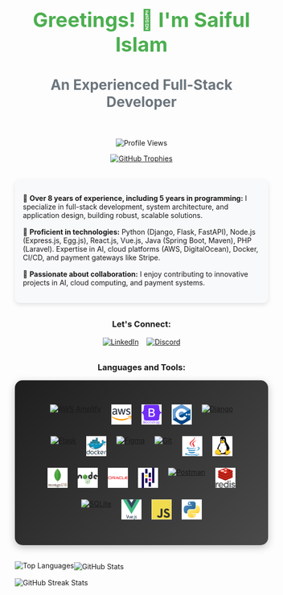 <section style="text-align: center; margin-bottom: 2rem;">
  <header>
    <h1 style="font-size: 2.5rem; margin-bottom: 0.5rem; color: #4CAF50;">Greetings! 👋 I'm Saiful Islam</h1>
    <h3 style="font-size: 1.75rem; color: #6c757d;">An Experienced Full-Stack Developer</h3>
  </header>
  <p>
    <img src="https://komarev.com/ghpvc/?username=saislamb97&label=Profile%20Views&color=0e75b6&style=flat" alt="Profile Views" loading="lazy" />
  </p>
  <p>
    <a href="https://github.com/ryo-ma/github-profile-trophy" aria-label="GitHub Profile Trophies">
      <img src="https://github-profile-trophy.vercel.app/?username=saislamb97&theme=onedark&no-frame=true&margin-w=15" alt="GitHub Trophies" loading="lazy" />
    </a>
  </p>
</section>

<section style="max-width: 800px; margin: 0 auto; padding: 1rem; background-color: #f8f9fa; border-radius: 10px; box-shadow: 0 4px 8px rgba(0, 0, 0, 0.1);">
  <ul style="list-style: none; padding: 0;">
    <li style="margin-bottom: 1rem;">🔭 <strong>Over 8 years of experience, including 5 years in programming:</strong> I specialize in full-stack development, system architecture, and application design, building robust, scalable solutions.</li>
    <li style="margin-bottom: 1rem;">🌱 <strong>Proficient in technologies:</strong> Python (Django, Flask, FastAPI), Node.js (Express.js, Egg.js), React.js, Vue.js, Java (Spring Boot, Maven), PHP (Laravel). Expertise in AI, cloud platforms (AWS, DigitalOcean), Docker, CI/CD, and payment gateways like Stripe.</li>
    <li style="margin-bottom: 1rem;">👯 <strong>Passionate about collaboration:</strong> I enjoy contributing to innovative projects in AI, cloud computing, and payment systems.</li>
  </ul>
</section>

<h3 style="text-align: center; margin-top: 2rem;">Let's Connect:</h3>
<p style="display: flex; justify-content: center; gap: 1rem; margin-top: 1rem;">
  <a href="https://linkedin.com/in/saislamb97" target="_blank" aria-label="LinkedIn Profile">
    <img src="https://raw.githubusercontent.com/rahuldkjain/github-profile-readme-generator/master/src/images/icons/Social/linked-in-alt.svg" alt="LinkedIn" height="40" width="40" />
  </a>
  <a href="https://discord.gg/6895" target="_blank" aria-label="Discord">
    <img src="https://raw.githubusercontent.com/rahuldkjain/github-profile-readme-generator/master/src/images/icons/Social/discord.svg" alt="Discord" height="40" width="40" />
  </a>
</p>

<h3 style="text-align: center; margin-top: 2rem;">Languages and Tools:</h3>
<div style="display: flex; flex-wrap: wrap; gap: 20px; justify-content: center; padding: 3rem; border-radius: 15px; background: linear-gradient(135deg, #1e1e1e, #4a4a4a); box-shadow: 0px 4px 15px rgba(0, 0, 0, 0.25);">
  <!-- Loop for all icons -->
  <a href="https://aws.amazon.com/amplify/" target="_blank" rel="noreferrer" aria-label="AWS Amplify">
    <img src="https://docs.amplify.aws/assets/logo-dark.svg" alt="AWS Amplify" width="40" height="40" loading="lazy" />
  </a>
  <a href="https://aws.amazon.com" target="_blank" rel="noreferrer" aria-label="AWS">
    <img src="https://raw.githubusercontent.com/devicons/devicon/master/icons/amazonwebservices/amazonwebservices-original-wordmark.svg" alt="AWS" width="40" height="40" loading="lazy" />
  </a>
  <a href="https://getbootstrap.com" target="_blank" rel="noreferrer" aria-label="Bootstrap">
    <img src="https://raw.githubusercontent.com/devicons/devicon/master/icons/bootstrap/bootstrap-plain-wordmark.svg" alt="Bootstrap" width="40" height="40" loading="lazy" />
  </a>
  <a href="https://www.w3schools.com/cpp/" target="_blank" rel="noreferrer" aria-label="C++">
    <img src="https://raw.githubusercontent.com/devicons/devicon/master/icons/cplusplus/cplusplus-original.svg" alt="C++" width="40" height="40" loading="lazy" />
  </a>
  <a href="https://www.djangoproject.com/" target="_blank" rel="noreferrer" aria-label="Django">
    <img src="https://cdn.worldvectorlogo.com/logos/django.svg" alt="Django" width="40" height="40" loading="lazy" />
  </a>
  <a href="https://flask.palletsprojects.com/" target="_blank" rel="noreferrer" aria-label="Flask">
    <img src="https://www.vectorlogo.zone/logos/palletsprojects_flask/palletsprojects_flask-ar21~v2.svg" alt="Flask" width="40" height="40" loading="lazy" />
  </a>
  <a href="https://www.docker.com/" target="_blank" rel="noreferrer" aria-label="Docker">
    <img src="https://raw.githubusercontent.com/devicons/devicon/master/icons/docker/docker-original-wordmark.svg" alt="Docker" width="40" height="40" loading="lazy" />
  </a>
  <a href="https://figma.com" target="_blank" rel="noreferrer" aria-label="Figma">
    <img src="https://www.vectorlogo.zone/logos/figma/figma-icon.svg" alt="Figma" width="40" height="40" loading="lazy" />
  </a>
  <a href="https://git-scm.com" target="_blank" rel="noreferrer" aria-label="Git">
    <img src="https://www.vectorlogo.zone/logos/git-scm/git-scm-icon.svg" alt="Git" width="40" height="40" loading="lazy" />
  </a>
  <a href="https://www.java.com" target="_blank" rel="noreferrer" aria-label="Java">
    <img src="https://raw.githubusercontent.com/devicons/devicon/master/icons/java/java-original.svg" alt="Java" width="40" height="40" loading="lazy" />
  </a>
  <a href="https://www.linux.org" target="_blank" rel="noreferrer" aria-label="Linux">
    <img src="https://raw.githubusercontent.com/devicons/devicon/master/icons/linux/linux-original.svg" alt="Linux" width="40" height="40" loading="lazy" />
  </a>
  <a href="https://www.mongodb.com/" target="_blank" rel="noreferrer" aria-label="MongoDB">
    <img src="https://raw.githubusercontent.com/devicons/devicon/master/icons/mongodb/mongodb-original-wordmark.svg" alt="MongoDB" width="40" height="40" loading="lazy" />
  </a>
  <a href="https://nodejs.org/" target="_blank" rel="noreferrer" aria-label="Node.js">
    <img src="https://raw.githubusercontent.com/devicons/devicon/master/icons/nodejs/nodejs-original-wordmark.svg" alt="Node.js" width="40" height="40" loading="lazy" />
  </a>
  <a href="https://oracle.com/" target="_blank" rel="noreferrer" aria-label="Oracle">
    <img src="https://raw.githubusercontent.com/devicons/devicon/master/icons/oracle/oracle-original.svg" alt="Oracle" width="40" height="40" loading="lazy" />
  </a>
  <a href="https://pandas.pydata.org" target="_blank" rel="noreferrer" aria-label="Pandas">
    <img src="https://raw.githubusercontent.com/devicons/devicon/2ae2a900d2f041da66e950e4d48052658d850630/icons/pandas/pandas-original.svg" alt="Pandas" width="40" height="40" loading="lazy" />
  </a>
  <a href="https://postman.com" target="_blank" rel="noreferrer" aria-label="Postman">
    <img src="https://www.vectorlogo.zone/logos/getpostman/getpostman-icon.svg" alt="Postman" width="40" height="40" loading="lazy" />
  </a>
  <a href="https://redis.io/" target="_blank" rel="noreferrer" aria-label="Redis">
    <img src="https://raw.githubusercontent.com/devicons/devicon/master/icons/redis/redis-original-wordmark.svg" alt="Redis" width="40" height="40" loading="lazy" />
  </a>
  <a href="https://www.sqlite.org/" target="_blank" rel="noreferrer" aria-label="SQLite">
    <img src="https://www.vectorlogo.zone/logos/sqlite/sqlite-icon.svg" alt="SQLite" width="40" height="40" loading="lazy" />
  </a>
  <a href="https://vuejs.org/" target="_blank" rel="noreferrer" aria-label="Vue.js">
    <img src="https://raw.githubusercontent.com/devicons/devicon/master/icons/vuejs/vuejs-original-wordmark.svg" alt="Vue.js" width="40" height="40" loading="lazy" />
  </a>
  <a href="https://developer.mozilla.org/en-US/docs/Web/JavaScript" target="_blank" rel="noreferrer" aria-label="JavaScript">
    <img src="https://raw.githubusercontent.com/devicons/devicon/master/icons/javascript/javascript-original.svg" alt="JavaScript" width="40" height="40" loading="lazy" />
  </a>
  <a href="https://www.python.org" target="_blank" rel="noreferrer" aria-label="Python">
    <img src="https://raw.githubusercontent.com/devicons/devicon/master/icons/python/python-original.svg" alt="Python" width="40" height="40" loading="lazy" />
  </a>
</div>

<section style="margin-top: 2rem;">
  <p style="margin-bottom: 1rem;">
    <img align="left" src="https://github-readme-stats.vercel.app/api/top-langs?username=saislamb97&show_icons=true&layout=compact&theme=dark" alt="Top Languages" loading="lazy" />
  </p>
  <p>
    <img align="center" src="https://github-readme-stats.vercel.app/api?username=saislamb97&show_icons=true&theme=dark" alt="GitHub Stats" loading="lazy" />
  </p>
  <p>
    <img align="center" src="https://github-readme-streak-stats.herokuapp.com/?user=saislamb97&theme=dark" alt="GitHub Streak Stats" loading="lazy" />
  </p>
</section>
